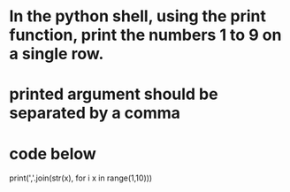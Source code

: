 # In the python shell, using the print function, print the numbers 1 to 9 on a single row. 
# printed argument should be separated by a comma
 # code below
 print(','.join(str(x), for i x in range(1,10)))
